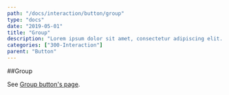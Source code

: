 ```yaml
---
path: "/docs/interaction/button/group"
type: "docs"
date: "2019-05-01"
title: "Group"
description: "Lorem ipsum dolor sit amet, consectetur adipiscing elit. Nunc tempus laoreet leo sit amet iaculis."
categories: ["300-Interaction"]
parent: "Button"
---
```


##Group

See [Group button's page](/docs/content/group/button).
